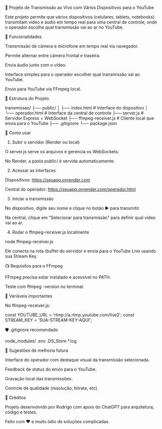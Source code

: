 📡 Projeto de Transmissão ao Vivo com Vários Dispositivos para o YouTube

Este projeto permite que vários dispositivos (celulares, tablets, notebooks) transmitam vídeo e áudio em tempo real para uma central de controle, onde o operador escolhe qual transmissão vai ao ar no YouTube.

🎯 Funcionalidades

Transmissão de câmera e microfone em tempo real via navegador.

Permite alternar entre câmera frontal e traseira.

Envia áudio junto com o vídeo.

Interface simples para o operador escolher qual transmissão vai ao YouTube.

Envio para YouTube via FFmpeg local.

🧩 Estrutura do Projeto

transmissao/
├── public/
│   ├── index.html           # Interface do dispositivo
│   └── operador.html        # Interface da central de controle
├── server.js                # Servidor Express + WebSocket
├── ffmpeg-receiver.js       # Cliente local que envia para o YouTube
├── .gitignore
└── package.json

🚀 Como usar

1. Subir o servidor (Render ou local)

O server.js serve os arquivos e gerencia os WebSockets.

No Render, a pasta public/ é servida automaticamente.

2. Acessar as interfaces

Dispositivos: https://seuapp.onrender.com

Central do operador: https://seuapp.onrender.com/operador.html

3. Iniciar a transmissão

No dispositivo, digite seu nome e clique no botão ▶ para transmitir.

Na central, clique em "Selecionar para transmissão" para definir qual vídeo vai ao ar.

4. Rodar o ffmpeg-receiver.js localmente

node ffmpeg-receiver.js

Ele conecta na rota /buffer do servidor e envia para o YouTube Live usando sua Stream Key.

📺 Requisitos para o FFmpeg

FFmpeg precisa estar instalado e acessível no PATH.

Teste com ffmpeg -version no terminal.

🔐 Variáveis importantes

No ffmpeg-receiver.js:

const YOUTUBE_URL = 'rtmp://a.rtmp.youtube.com/live2';
const STREAM_KEY = 'SUA-STREAM-KEY-AQUI';

🛡️ .gitignore recomendado

node_modules/
.env
.DS_Store
*.log

🧠 Sugestões de melhoria futura

Interface do operador com destaque visual da transmissão selecionada.

Feedback de status do envio para o YouTube.

Gravação local das transmissões.

Controle de qualidade (resolução, bitrate, etc).

🙌 Créditos

Projeto desenvolvido por Rodrigo com apoio do ChatGPT para arquitetura, código e testes.

Feito com ❤️ e muito ódio de soluções complicadas.

